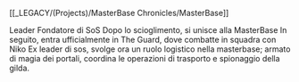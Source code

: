 [[_LEGACY/(Projects)/MasterBase Chronicles/MasterBase]]

Leader Fondatore di SoS
Dopo lo scioglimento, si unisce alla MasterBase
In seguito, entra ufficialmente in The Guard, dove combatte in squadra con Niko
Ex leader di sos, svolge ora un ruolo logistico nella masterbase; armato di magia dei portali, coordina le operazioni di trasporto e spionaggio della gilda.
